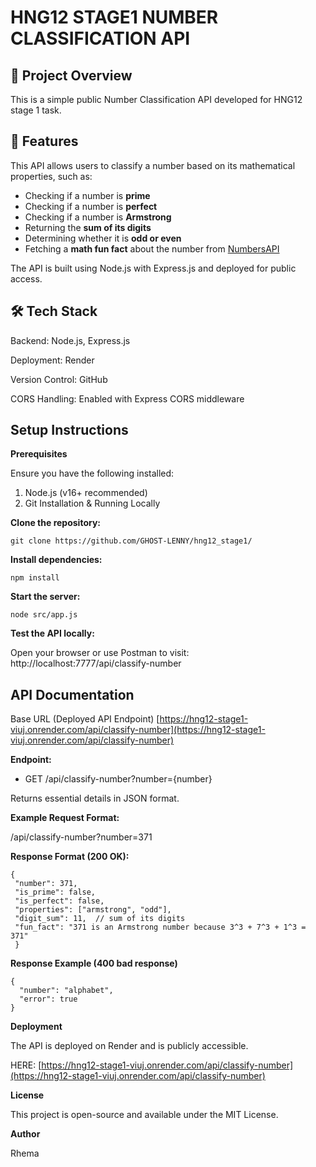# HNG12 STAGE1 NUMBER CLASSIFICATION API

## 🚀 Project Overview
This is a simple public Number Classification API developed for HNG12 stage 1 task.


## 📌 Features
 This API allows users to classify a number based on its mathematical properties, such as:

-   Checking if a number is  **prime**
-   Checking if a number is  **perfect**
-   Checking if a number is  **Armstrong**
-   Returning the  **sum of its digits**
-   Determining whether it is  **odd or even**
-   Fetching a  **math fun fact**  about the number from  [NumbersAPI](http://numbersapi.com/)

The API is built using Node.js with Express.js and deployed for public access.


## 🛠 Tech Stack

Backend: Node.js, Express.js

Deployment: Render

Version Control: GitHub

CORS Handling: Enabled with Express CORS middleware


## Setup Instructions

**Prerequisites**

Ensure you have the following installed:

 1. Node.js (v16+ recommended)
 2. Git Installation & Running Locally

**Clone the repository:**

    git clone https://github.com/GHOST-LENNY/hng12_stage1/


**Install dependencies:**

    npm install

**Start the server:**

    node src/app.js



**Test the API locally:**

Open your browser or use Postman to visit:
http://localhost:7777/api/classify-number


## API Documentation

Base URL (Deployed API Endpoint)
[https://hng12-stage1-viuj.onrender.com/api/classify-number](https://hng12-stage1-viuj.onrender.com/api/classify-number)

 **Endpoint:**

- GET  /api/classify-number?number={number}
  
Returns essential details in JSON format.

**Example Request Format:**

 /api/classify-number?number=371

**Response Format (200 OK):**

    {
	 "number": 371,
     "is_prime": false,
     "is_perfect": false,
     "properties": ["armstrong", "odd"],
     "digit_sum": 11,  // sum of its digits
     "fun_fact": "371 is an Armstrong number because 3^3 + 7^3 + 1^3 = 371" 
     }

**Response Example (400 bad response)**

    {
	  "number": "alphabet",
	  "error": true
    }


**Deployment**

The API is deployed on Render and is publicly accessible.

HERE: [https://hng12-stage1-viuj.onrender.com/api/classify-number](https://hng12-stage1-viuj.onrender.com/api/classify-number)

**License**

This project is open-source and available under the MIT License.

**Author**

Rhema
